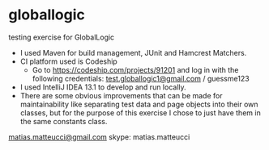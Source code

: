 # globallogic
testing exercise for GlobalLogic 

- I used Maven for build management, JUnit and Hamcrest Matchers.
- CI platform used is Codeship
  - Go to https://codeship.com/projects/91201 and log in with the following credentials: test.globallogic1@gmail.com / guessme123
- I used IntelliJ IDEA 13.1 to develop and run locally.
- There are some obvious improvements that can be made for maintainability like separating test data and page objects into their own classes, but for the purpose of this exercise I chose to just have them in the same constants class.

matias.matteucci@gmail.com
skype: matias.matteucci
